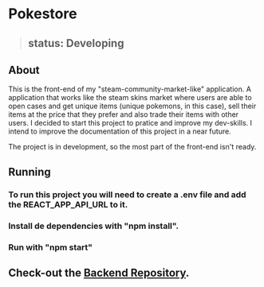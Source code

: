 # Pokestore

> ## status: Developing

## About
<p>
    This is the front-end of my "steam-community-market-like" application.
    A application that works like the steam skins market where users are able to open cases and get unique items (unique pokemons, in this case), sell their items at the price that they prefer and also trade their items with other users.  
    I decided to start this project to pratice and improve my dev-skills. I intend to improve the documentation of this project in a near future.
</p>
<p>
    The project is in development, so the most part of the front-end isn't ready. 
</p>

## Running
### To run this project you will need to create a .env file and add the REACT_APP_API_URL to it.

### Install de dependencies with "npm install".
### Run with "npm start" 

## Check-out the <a href="https://github.com/andremacfelipe/pokestore-backend">Backend Repository</a>.